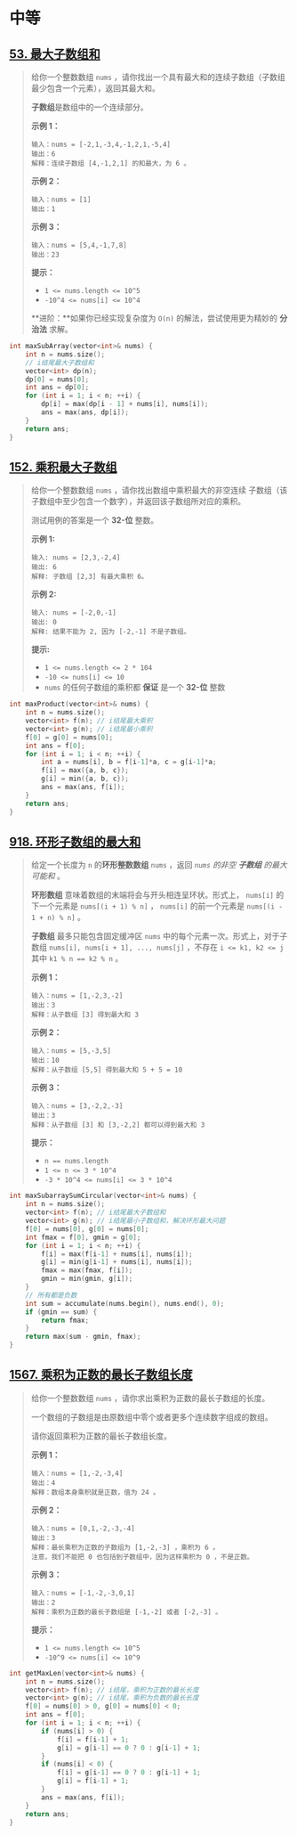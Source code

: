 # 中等

## [53. 最大子数组和](https://leetcode.cn/problems/maximum-subarray/)

> 给你一个整数数组 `nums` ，请你找出一个具有最大和的连续子数组（子数组最少包含一个元素），返回其最大和。
>
> **子数组**是数组中的一个连续部分。
>
>  
>
> **示例 1：**
>
> ```
> 输入：nums = [-2,1,-3,4,-1,2,1,-5,4]
> 输出：6
> 解释：连续子数组 [4,-1,2,1] 的和最大，为 6 。
> ```
>
> **示例 2：**
>
> ```
> 输入：nums = [1]
> 输出：1
> ```
>
> **示例 3：**
>
> ```
> 输入：nums = [5,4,-1,7,8]
> 输出：23
> ```
>
>  
>
> **提示：**
>
> - `1 <= nums.length <= 10^5`
> - `-10^4 <= nums[i] <= 10^4`
>
> 
>
> **进阶：**如果你已经实现复杂度为 `O(n)` 的解法，尝试使用更为精妙的 **分治法** 求解。

```cpp
int maxSubArray(vector<int>& nums) {
    int n = nums.size();
    // i结尾最大子数组和
    vector<int> dp(n);
    dp[0] = nums[0];
    int ans = dp[0];
    for (int i = 1; i < n; ++i) {
        dp[i] = max(dp[i - 1] + nums[i], nums[i]);
        ans = max(ans, dp[i]);
    }
    return ans;
}
```

## [152. 乘积最大子数组](https://leetcode.cn/problems/maximum-product-subarray/)

> 给你一个整数数组 `nums` ，请你找出数组中乘积最大的非空连续 子数组（该子数组中至少包含一个数字），并返回该子数组所对应的乘积。
>
> 测试用例的答案是一个 **32-位** 整数。
>
>  
>
> **示例 1:**
>
> ```
> 输入: nums = [2,3,-2,4]
> 输出: 6
> 解释: 子数组 [2,3] 有最大乘积 6。
> ```
>
> **示例 2:**
>
> ```
> 输入: nums = [-2,0,-1]
> 输出: 0
> 解释: 结果不能为 2, 因为 [-2,-1] 不是子数组。
> ```
>
>  
>
> **提示:**
>
> - `1 <= nums.length <= 2 * 104`
> - `-10 <= nums[i] <= 10`
> - `nums` 的任何子数组的乘积都 **保证** 是一个 **32-位** 整数

```cpp
int maxProduct(vector<int>& nums) {
    int n = nums.size();
    vector<int> f(n); // i结尾最大乘积
    vector<int> g(n); // i结尾最小乘积
    f[0] = g[0] = nums[0];
    int ans = f[0];
    for (int i = 1; i < n; ++i) {
        int a = nums[i], b = f[i-1]*a, c = g[i-1]*a;
        f[i] = max({a, b, c});
        g[i] = min({a, b, c});
        ans = max(ans, f[i]);
    }
    return ans;
}
```

## [918. 环形子数组的最大和](https://leetcode.cn/problems/maximum-sum-circular-subarray/)

> 给定一个长度为 `n` 的**环形整数数组** `nums` ，返回 *`nums` 的非空 **子数组** 的最大可能和* 。
>
> **环形数组** 意味着数组的末端将会与开头相连呈环状。形式上， `nums[i]` 的下一个元素是 `nums[(i + 1) % n]` ， `nums[i]` 的前一个元素是 `nums[(i - 1 + n) % n]` 。
>
> **子数组** 最多只能包含固定缓冲区 `nums` 中的每个元素一次。形式上，对于子数组 `nums[i], nums[i + 1], ..., nums[j]` ，不存在 `i <= k1, k2 <= j` 其中 `k1 % n == k2 % n` 。
>
>  
>
> **示例 1：**
>
> ```
> 输入：nums = [1,-2,3,-2]
> 输出：3
> 解释：从子数组 [3] 得到最大和 3
> ```
>
> **示例 2：**
>
> ```
> 输入：nums = [5,-3,5]
> 输出：10
> 解释：从子数组 [5,5] 得到最大和 5 + 5 = 10
> ```
>
> **示例 3：**
>
> ```
> 输入：nums = [3,-2,2,-3]
> 输出：3
> 解释：从子数组 [3] 和 [3,-2,2] 都可以得到最大和 3
> ```
>
>  
>
> **提示：**
>
> - `n == nums.length`
> - `1 <= n <= 3 * 10^4`
> - `-3 * 10^4 <= nums[i] <= 3 * 10^4`

```cpp
int maxSubarraySumCircular(vector<int>& nums) {
    int n = nums.size();
    vector<int> f(n); // i结尾最大子数组和
    vector<int> g(n); // i结尾最小子数组和，解决环形最大问题
    f[0] = nums[0], g[0] = nums[0];
    int fmax = f[0], gmin = g[0];
    for (int i = 1; i < n; ++i) {
        f[i] = max(f[i-1] + nums[i], nums[i]);
        g[i] = min(g[i-1] + nums[i], nums[i]);
        fmax = max(fmax, f[i]);
        gmin = min(gmin, g[i]);
    }
    // 所有都是负数
    int sum = accumulate(nums.begin(), nums.end(), 0);
    if (gmin == sum) {
        return fmax;
    }
    return max(sum - gmin, fmax);
}
```

## [1567. 乘积为正数的最长子数组长度](https://leetcode.cn/problems/maximum-length-of-subarray-with-positive-product/)

> 给你一个整数数组 `nums` ，请你求出乘积为正数的最长子数组的长度。
>
> 一个数组的子数组是由原数组中零个或者更多个连续数字组成的数组。
>
> 请你返回乘积为正数的最长子数组长度。
>
>  
>
> **示例 1：**
>
> ```
> 输入：nums = [1,-2,-3,4]
> 输出：4
> 解释：数组本身乘积就是正数，值为 24 。
> ```
>
> **示例 2：**
>
> ```
> 输入：nums = [0,1,-2,-3,-4]
> 输出：3
> 解释：最长乘积为正数的子数组为 [1,-2,-3] ，乘积为 6 。
> 注意，我们不能把 0 也包括到子数组中，因为这样乘积为 0 ，不是正数。
> ```
>
> **示例 3：**
>
> ```
> 输入：nums = [-1,-2,-3,0,1]
> 输出：2
> 解释：乘积为正数的最长子数组是 [-1,-2] 或者 [-2,-3] 。
> ```
>
>  
>
> **提示：**
>
> - `1 <= nums.length <= 10^5`
> - `-10^9 <= nums[i] <= 10^9`

```cpp
int getMaxLen(vector<int>& nums) {
    int n = nums.size();
    vector<int> f(n); // i结尾，乘积为正数的最长长度
    vector<int> g(n); // i结尾，乘积为负数的最长长度
    f[0] = nums[0] > 0, g[0] = nums[0] < 0;
    int ans = f[0];
    for (int i = 1; i < n; ++i) {
        if (nums[i] > 0) {
            f[i] = f[i-1] + 1;
            g[i] = g[i-1] == 0 ? 0 : g[i-1] + 1;
        }
        if (nums[i] < 0) {
            f[i] = g[i-1] == 0 ? 0 : g[i-1] + 1;
            g[i] = f[i-1] + 1;
        }
        ans = max(ans, f[i]);
    }
    return ans;
}
```

